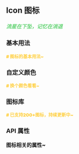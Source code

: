 ## Icon 图标
<h5 style="color: #66d476">流星在下坠，记忆在消退</h5>

<script setup>
import BasicDemo from '../demo/basic_demo.vue'
import ColorDemo from '../demo/color_demo.vue'
import IconDemo from '../demo/icon_demo.vue'
import Preview from '../../../src/components/preview.vue'
</script>

### 基本用法
<p style="color: #ffcf3f; font-size: 12px; font-weight: 900;"># 图标的基本用法~</p>
<BasicDemo />
<Preview comp="icon" demo="basic_demo" />

### 自定义颜色
<p style="color: #ffcf3f; font-size: 12px; font-weight: 900;"># 换个颜色看看~</p>
<ColorDemo />
<Preview comp="icon" demo="color_demo" />

### 图标库
<p style="color: #ffcf3f; font-size: 12px; font-weight: 900;"># 已支持200+图标，持续更新中~</p>
<IconDemo />

<!-- API表格 -->
### API 属性
<p style="color: var(--color-success); font-size: 14px; font-weight: 900;">图标相关的属性~</p>
<script setup>
    import ApiTable from '../../../src/components/api_table.vue'
    const data = {
        columns: [
            {
                title: '名称'
            },
            {
                title: '类型'
            },
            {
                title: '默认值'
            },
            {
                title: '说明'
            }
        ],
        item: [
            {
                name: 'name',
                type: 'String',
                default: 'null',
                explain: '图标名称'
            },
            {
                name: 'size',
                type: 'String',
                default: '1em',
                explain: '图标尺寸'
            },
            {
                name: 'color',
                type: 'String',
                default: 'null',
                explain: '颜色'
            }
        ]
  }
</script>
<ApiTable :data="data" />
